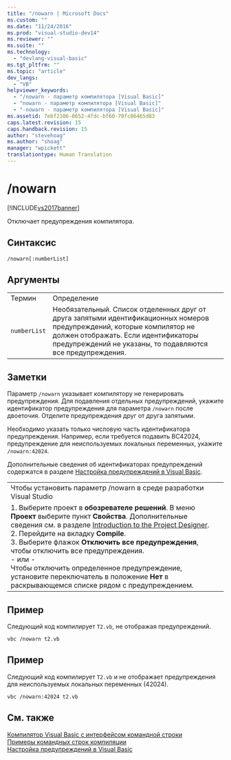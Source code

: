 ```yaml
---
title: "/nowarn | Microsoft Docs"
ms.custom: ""
ms.date: "11/24/2016"
ms.prod: "visual-studio-dev14"
ms.reviewer: ""
ms.suite: ""
ms.technology: 
  - "devlang-visual-basic"
ms.tgt_pltfrm: ""
ms.topic: "article"
dev_langs: 
  - "VB"
helpviewer_keywords: 
  - "/nowarn - параметр компилятора [Visual Basic]"
  - "nowarn - параметр компилятора [Visual Basic]"
  - "-nowarn - параметр компилятора [Visual Basic]"
ms.assetid: 7ebf2106-0652-4fdc-bf60-70fc86465d83
caps.latest.revision: 15
caps.handback.revision: 15
author: "stevehoag"
ms.author: "shoag"
manager: "wpickett"
translationtype: Human Translation
---
```

# /nowarn
[!INCLUDE[vs2017banner](../../../csharp/includes/vs2017banner.md)]

Отключает предупреждения компилятора.  
  
## Синтаксис  
  
```  
/nowarn[:numberList]  
```  
  
## Аргументы  
  
|||  
|-|-|  
|Термин|Определение|  
|`numberList`|Необязательный.  Список отделенных друг от друга запятыми идентификационных номеров предупреждений, которые компилятор не должен отображать.  Если идентификаторы предупреждений не указаны, то подавляются все предупреждения.|  
  
## Заметки  
 Параметр `/nowarn` указывает компилятору не генерировать предупреждения.  Для подавления отдельных предупреждений, укажите идентификатор предупреждения для параметра `/nowarn` после двоеточия.  Отделите предупреждения друг от друга запятыми.  
  
 Необходимо указать только числовую часть идентификатора предупреждения.  Например, если требуется подавить BC42024, предупреждение для неиспользуемых локальных переменных, укажите `/nowarn:42024`.  
  
 Дополнительные сведения об идентификаторах предупреждений содержатся в разделе [Настройка предупреждений в Visual Basic](/visual-studio/ide/configuring-warnings-in-visual-basic).  
  
||  
|-|  
|Чтобы установить параметр \/nowarn в среде разработки Visual Studio|  
|1.  Выберите проект в **обозревателе решений**.  В меню **Проект** выберите пункт **Свойства**.  Дополнительные сведения см. в разделе [Introduction to the Project Designer](http://msdn.microsoft.com/ru-ru/898dd854-c98d-430c-ba1b-a913ce3c73d7).<br />2.  Перейдите на вкладку **Compile**.<br />3.  Выберите флажок **Отключить все предупреждения**, чтобы отключить все предупреждения.<br />     \- или \-<br />     Чтобы отключить определенное предупреждение, установите переключатель в положение **Нет** в раскрывающемся списке рядом с предупреждением.|  
  
## Пример  
 Следующий код компилирует `T2.vb`, не отображая предупреждений.  
  
```  
vbc /nowarn t2.vb  
```  
  
## Пример  
 Следующий код компилирует `T2.vb` и не отображает предупреждения для неиспользуемых локальных переменных \(42024\).  
  
```  
vbc /nowarn:42024 t2.vb  
```  
  
## См. также  
 [Компилятор Visual Basic с интерфейсом командной строки](../../../visual-basic/reference/command-line-compiler/index.md)   
 [Примеры командных строк компиляции](../../../visual-basic/reference/command-line-compiler/sample-compilation-command-lines.md)   
 [Настройка предупреждений в Visual Basic](/visual-studio/ide/configuring-warnings-in-visual-basic)